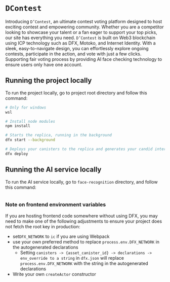 # `DContest`

Introducing `D’Contest`, an ultimate contest voting platform designed to host exciting contest and empowering community. Whether you are a competitor looking to showcase your talent or a fan eager to support your top picks, our site has everything you need. `D’Contest` is built on Web3 blockchain using ICP technology such as DFX, Motoko, and Internet Identity. With a sleek, easy-to-navigate design, you can effortlessly explore ongoing contests, participate in the action, and vote with just a few clicks. Supporting fair voting process by providing AI face checking technology to ensure users only have one account.

## Running the project locally

To run the project locally, go to project root directory and follow this command:

```bash
# Only for windows
wsl

# Install node modules
npm install

# Starts the replica, running in the background
dfx start --background

# Deploys your canisters to the replica and generates your candid interface
dfx deploy
```

## Running the AI service locally

To run the AI service locally, go to `face-recognition` directory, and follow this command:

```bash
```

### Note on frontend environment variables

If you are hosting frontend code somewhere without using DFX, you may need to make one of the following adjustments to ensure your project does not fetch the root key in production:

- set`DFX_NETWORK` to `ic` if you are using Webpack
- use your own preferred method to replace `process.env.DFX_NETWORK` in the autogenerated declarations
  - Setting `canisters -> {asset_canister_id} -> declarations -> env_override to a string` in `dfx.json` will replace `process.env.DFX_NETWORK` with the string in the autogenerated declarations
- Write your own `createActor` constructor
